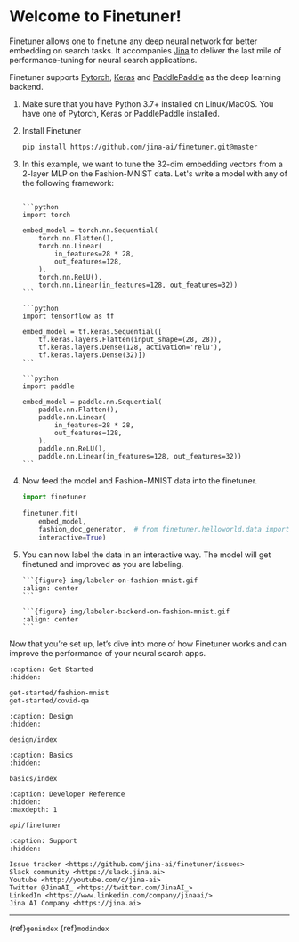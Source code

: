 # Welcome to Finetuner!

Finetuner allows one to finetune any deep neural network for better embedding on search tasks. It accompanies [Jina](https://github.com/jina-ai/jina) to deliver the last mile of performance-tuning for neural search applications.

Finetuner supports [Pytorch](https://pytorch.org/), [Keras](https://keras.io/) and [PaddlePaddle](https://github.com/PaddlePaddle/Paddle) as the deep learning backend.  

1. Make sure that you have Python 3.7+ installed on Linux/MacOS. You have one of Pytorch, Keras or PaddlePaddle installed.
2. Install Finetuner
   ```bash
   pip install https://github.com/jina-ai/finetuner.git@master
   ```
3. In this example, we want to tune the 32-dim embedding vectors from a 2-layer MLP on the Fashion-MNIST data. Let's write a model with any of the following framework:
   ````{tab} PyTorch
   
   ```python
   import torch
   
   embed_model = torch.nn.Sequential(
       torch.nn.Flatten(),
       torch.nn.Linear(
           in_features=28 * 28,
           out_features=128,
       ),
       torch.nn.ReLU(),
       torch.nn.Linear(in_features=128, out_features=32))
   ```
   
   ````
   ````{tab} Keras
   ```python
   import tensorflow as tf
   
   embed_model = tf.keras.Sequential([
       tf.keras.layers.Flatten(input_shape=(28, 28)),
       tf.keras.layers.Dense(128, activation='relu'),
       tf.keras.layers.Dense(32)])
   ```
   ````
   ````{tab} Paddle
   ```python
   import paddle
   
   embed_model = paddle.nn.Sequential(
       paddle.nn.Flatten(),
       paddle.nn.Linear(
           in_features=28 * 28,
           out_features=128,
       ),
       paddle.nn.ReLU(),
       paddle.nn.Linear(in_features=128, out_features=32))
   ```
   ````
4. Now feed the model and Fashion-MNIST data into the finetuner.
   ```python
   import finetuner
   
   finetuner.fit(
       embed_model,
       fashion_doc_generator,  # from finetuner.helloworld.data import fashion_doc_generator
       interactive=True)
   ```

5. You can now label the data in an interactive way. The model will get finetuned and improved as you are labeling.
   
   ````{tab} Frontend
   ```{figure} img/labeler-on-fashion-mnist.gif
   :align: center
   ```
   ````
   
   ````{tab} Backend
   ```{figure} img/labeler-backend-on-fashion-mnist.gif
   :align: center
   ```
   ````

Now that you’re set up, let’s dive into more of how Finetuner works and can improve the performance of your neural search apps.


```{toctree}
:caption: Get Started
:hidden:

get-started/fashion-mnist
get-started/covid-qa
```


```{toctree}
:caption: Design
:hidden:

design/index
```

```{toctree}
:caption: Basics
:hidden:

basics/index
```


```{toctree}
:caption: Developer Reference
:hidden:
:maxdepth: 1

api/finetuner
```


```{toctree}
:caption: Support
:hidden:

Issue tracker <https://github.com/jina-ai/finetuner/issues>
Slack community <https://slack.jina.ai>
Youtube <http://youtube.com/c/jina-ai>
Twitter @JinaAI_ <https://twitter.com/JinaAI_>
LinkedIn <https://www.linkedin.com/company/jinaai/>
Jina AI Company <https://jina.ai>

```

---
{ref}`genindex` {ref}`modindex`

